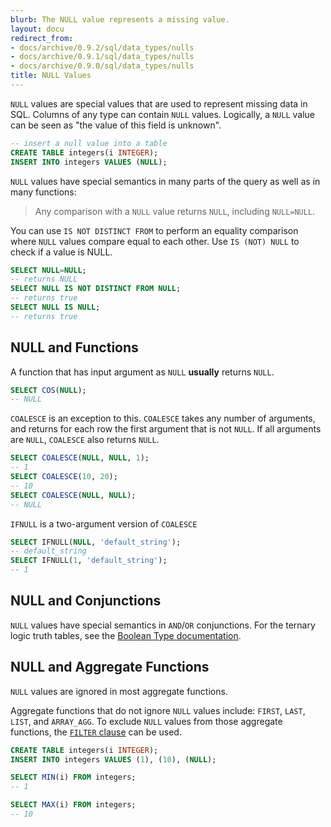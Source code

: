 ```yaml
---
blurb: The NULL value represents a missing value.
layout: docu
redirect_from:
- docs/archive/0.9.2/sql/data_types/nulls
- docs/archive/0.9.1/sql/data_types/nulls
- docs/archive/0.9.0/sql/data_types/nulls
title: NULL Values
---
```


`NULL` values are special values that are used to represent missing data in SQL. Columns of any type can contain `NULL` values. Logically, a `NULL` value can be seen as "the value of this field is unknown".

```sql
-- insert a null value into a table
CREATE TABLE integers(i INTEGER);
INSERT INTO integers VALUES (NULL);
```

`NULL` values have special semantics in many parts of the query as well as in many functions:

> Any comparison with a `NULL` value returns `NULL`, including `NULL=NULL`.

You can use `IS NOT DISTINCT FROM` to perform an equality comparison where `NULL` values compare equal to each other. Use `IS (NOT) NULL` to check if a value is NULL.

```sql
SELECT NULL=NULL;
-- returns NULL
SELECT NULL IS NOT DISTINCT FROM NULL;
-- returns true
SELECT NULL IS NULL;
-- returns true
```

## NULL and Functions

A function that has input argument as `NULL` **usually** returns `NULL`.

```sql
SELECT COS(NULL);
-- NULL
```

`COALESCE` is an exception to this. `COALESCE` takes any number of arguments, and returns for each row the first argument that is not `NULL`. If all arguments are `NULL`, `COALESCE` also returns `NULL`.

```sql
SELECT COALESCE(NULL, NULL, 1);
-- 1
SELECT COALESCE(10, 20);
-- 10
SELECT COALESCE(NULL, NULL);
-- NULL
```

`IFNULL` is a two-argument version of `COALESCE`
```sql
SELECT IFNULL(NULL, 'default_string');
-- default_string
SELECT IFNULL(1, 'default_string');
-- 1
```

## NULL and Conjunctions

`NULL` values have special semantics in `AND`/`OR` conjunctions. For the ternary logic truth tables, see the [Boolean Type documentation](../../sql/data_types/boolean).

## NULL and Aggregate Functions

`NULL` values are ignored in most aggregate functions. 

Aggregate functions that do not ignore `NULL` values include: `FIRST`, `LAST`, `LIST`, and `ARRAY_AGG`. To exclude `NULL` values from those aggregate functions, the [`FILTER` clause](../../sql/query_syntax/filter) can be used.

```sql
CREATE TABLE integers(i INTEGER);
INSERT INTO integers VALUES (1), (10), (NULL);

SELECT MIN(i) FROM integers;
-- 1

SELECT MAX(i) FROM integers;
-- 10
```
